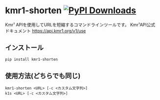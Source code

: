 # kmr1-shorten [![PyPI Downloads](https://static.pepy.tech/badge/kmr1-shorten)](https://pepy.tech/projects/kmr1-shorten)

Kmr¹ APIを使用してURLを短縮するコマンドラインツールです。
Kmr¹API公式ドキュメント https://api.kmr1.org/v1/use

## インストール
```bash
pip install kmr1-shorten
```

## 使用方法(どちらでも同じ)
```
kmr1-shorten <URL> [-c <カスタム文字列>]
k1s <URL> [-c <カスタム文字列>]
```